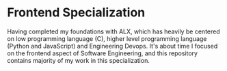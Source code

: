 <h1>Frontend Specialization</h1>
<p>Having completed my foundations with ALX, which has heavily be centered on low programming language (C), higher level programming language (Python and JavaScript) and Engineering Devops. It's about time I focused on the frontend aspect of Software Engineering, and this repository contains majority of my work in this specialization.</p>
